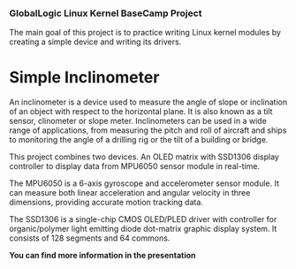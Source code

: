 
### GlobalLogic Linux Kernel BaseCamp Project
The main goal of this project is to practice writing Linux kernel modules by creating a simple device and writing its drivers.

# Simple Inclinometer


An inclinometer is a device used to measure the angle of slope or inclination of an object with respect to the horizontal plane. It is also known as a tilt sensor, clinometer or slope meter. Inclinometers can be used in a wide range of applications, from measuring the pitch and roll of aircraft and ships to monitoring the angle of a drilling rig or the tilt of a building or bridge.

This project combines two devices. An OLED matrix with SSD1306 display controller to display data from MPU6050 sensor module in real-time.

The MPU6050 is a 6-axis gyroscope and accelerometer sensor module. It can measure both linear acceleration and angular velocity in three dimensions, providing accurate motion tracking data.

The SSD1306 is a single-chip CMOS OLED/PLED driver with controller for organic/polymer light emitting diode dot-matrix graphic display system. It consists of 128 segments and 64 commons.

**You can find more information in the presentation**
